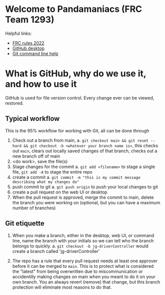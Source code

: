 # Welcome to Pandamaniacs (FRC Team 1293)

Helpful links:
  - [FRC rules 2022](https://firstfrc.blob.core.windows.net/frc2022/Manual/2022FRCGameManual.pdf)
 - [GitHub desktop](https://desktop.github.com/)
 - [Git command line help](https://gist.github.com/davfre/8313299)
# What is GitHub, why do we use it, and how to use it
GitHub is used for file version control. Every change ever can be viewed, restored.

## Typical workflow
This is the 95% workflow for working with Git, all can be done through 
1. Check out a branch from main, 
	a. `git checkout main && git reset --hard && git checkout -b <whatever your branch name is>`, this checks out `main`, clears out locally saved changes of that branch, checks out a new branch off of main
2. \<do work>, save the file(s)
3. Stage changes for the commit
	a. `git add <filename>` to stage a single file,  `git add -A` to stage the entire repo
4. create a commit
	a. `git commit -m "this is my commit message describing what my changes do"`
5. push commit to git
	a. `git push origin` to push your local changes to git
6. create a pull request on the web UI or desktop
7. When the pull request is approved, merge the commit to main, delete the branch you were working on (optional, but you can have a maximum number of branches)

## Git etiquette

1. When you make a branch, either in the desktop, web UI, or command line, name the branch with your initials so we can tell who the branch belongs to quickly.
	a. `git checkout -b jg-driverController` would create a branch called 'jg-driverController'
	
2. The repo has a rule that every pull request needs at least one approver before it can be merged to `main`. This is to protect what is considered the "latest" from being overwritten due to miscommunication or accidentilly making changes on main when you meant to do it on your own branch. You an always revert (remove) that change, but this branch protection will eliminate most reasons to do that.
